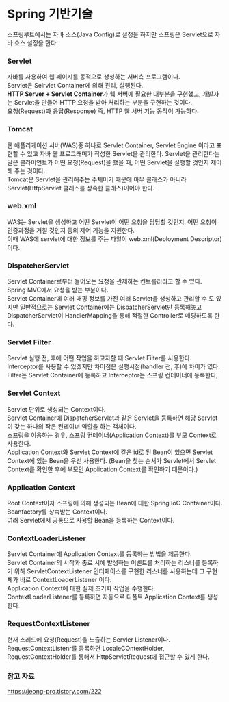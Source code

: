 # Spring 기반기술
스프링부트에서는 자바 소스(Java Config)로 설정을 하지만 스프링은 Servlet으로 자바 소스 설정을 한다.
### Servlet
자바를 사용하여 웹 페이지를 동적으로 생성하는 서버측 프로그램이다.  
Servlet은 Selrvlet Container에 의해 괸리, 실행된다.  
**HTTP Server + Servlet Container**가 웹 서버에 필요한 대부분을 구현했고, 개발자는 Servlet을 만들어 HTTP 요청을 받아 처리하는 부분을 구현하는 것이다.  
요청(Request)과 응답(Response) 즉, HTTP 웹 서버 기능 동작이 가능하다.
### Tomcat
웹 애플리케이션 서버(WAS)중 하나로 Servlet Container, Servlet Engine 이라고 표현할 수 있고 자바 웹 프로그래머가 작성한 Servlet을 관리한다. Servlet을 관리한다는 말은 클라이언트가 어떤 요청(Request)을 했을 때, 어떤 Servlet을 실행할 것인지 제어해 주는 것이다.  
Tomcat은 Servlet을 관리해주는 주체이기 때문에 아무 클래스가 아니라 Servlet(HttpServlet 클래스를 상속한 클래스)이어야 한다.
### web.xml
WAS는 Servlet을 생성하고 어떤 Servlet이 어떤 요청을 담당할 것인지, 어떤 요청이 인증과정을 거칠 것인지 등의 제어 기능을 지원한다.  
이때 WAS에 servlet에 대한 정보를 주는 파일이 web.xml(Deployment Descriptor)이다.
### DispatcherServlet
Servlet Container로부터 들어오는 요청을 관제하는 컨트롤러라고 할 수 있다.  
Spring MVC에서 요청을 받는 부분이다.  
Servlet Container에 여러 매핑 정보를 가진 여러 Servlet을 생성하고 관리할 수 도 있지만 일반적으로는 Servlet Container에는 DispatcherServlet만 등록해놓고 DispatcherServlet이 HandlerMapping을 통해 적절한 Controller로 매핑하도록 한다.
### Servlet Filter
Servlet 실행 전, 후에 어떤 작업을 하고자할 때 Servlet Filter를 사용한다.  
Interceptor를 사용할 수 있겠지만 차이점은 실행시점(handler 전, 후)에 차이가 있다.  
Filter는 Servlet Container에 등록하고 Interceptor는 스프링 컨테이너에 등록한다,
### Servlet Context
Servlet 단위로 생성되는 Context이다.  
Servlet Container에 DispatcherServlet과 같은 Servlet을 등록하면 해당 Servlet이 갖는 하나의 작은 컨테이너 역할을 하는 객체이다.  
스프링을 이용하는 경우, 스프링 컨테이너(Application Context)를 부모 Context로 사용한다.  
Application Context와 Servlet Context에 같은 id로 된 Bean이 있으면 Servlet Context에 있는 Bean을 우선 사용한다. (Bean을 찾는 순서가 Servlet에서 Servlet Context를 확인한 후에 부모인 Application Context를 확인하기 때문이다.)
### Application Context
Root Context이자 스프링에 의해 생성되는 Bean에 대한 Spring IoC Container이다.  
Beanfactory를 상속받는 Context이다.  
여러 Servlet에서 공통으로 사용할 Bean을 등록하는 Context이다.
### ContextLoaderListener
Servlet Container에 Application Context를 등록하는 방법을 제공한다.  
Servlet Container의 시작과 종료 시에 발생하는 이벤트를 처리하는 리스너를 등록하기 위해 ServletContextListener 인터페이스를 구현한 리스너를 사용하는데 그 구현체가 바로 ContextLoaderListener 이다.  
Application Context에 대한 실제 초기화 작업을 수행한다.  
ContextLoaderListener를 등록하면 자동으로 디폴트 Application Context를 생성한다.
### RequestContextListener
현재 스레드에 요청(Request)을 노출하는 Servler Listener이다.  
RequestContextListenr를 등록하면 LocaleCOntextHolder, RequestContextHolder를 통해서 HttpServletRequest에 접근할 수 있게 한다.

### 참고 자료
https://jeong-pro.tistory.com/222
